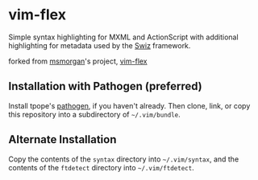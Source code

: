 vim-flex
=============

Simple syntax highlighting for MXML and ActionScript with additional highlighting for metadata used by the [Swiz] framework.

forked from [msmorgan]'s project, [vim-flex]

[Swiz]: https://swizframework.jira.com/wiki/display/SWIZ/Home
[msmorgan]: http://github.com/msmorgan
[vim-flex]: http://github.com/msmorgan/vim-flex

Installation with Pathogen (preferred)
--------------------------------------

Install tpope's [pathogen], if you haven't already. Then clone, link, or copy this repository into a subdirectory of `~/.vim/bundle`.

[pathogen]: https://github.com/tpope/vim-pathogen


Alternate Installation 
----------------------

Copy the contents of the `syntax` directory into `~/.vim/syntax`, and the
contents of the `ftdetect` directory into `~/.vim/ftdetect`.

